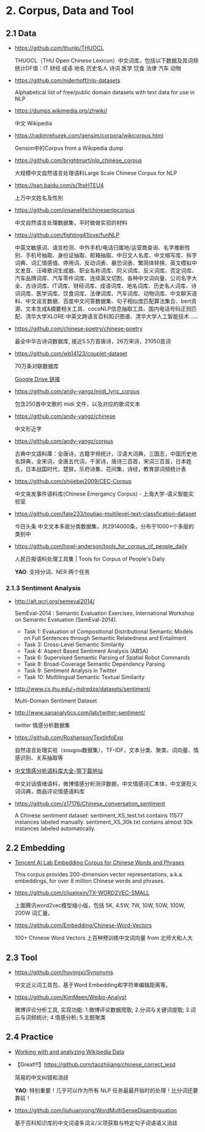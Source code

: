 # 2. Corpus, Data and Tool

## 2.1 Data

- <https://github.com/thunlp/THUOCL>

    THUOCL（THU Open Chinese Lexicon）中文词库，包括以下数据及其词频统计DF值：IT 财经 成语 地名 历史名人 诗词 医学 饮食 法律 汽车 动物

- <https://github.com/niderhoff/nlp-datasets>
  
    Alphabetical list of free/public domain datasets with text data for use in NLP

- <https://dumps.wikimedia.org/zhwiki/>

    中文 Wikipedia

- <https://radimrehurek.com/gensim/corpora/wikicorpus.html>

    Gensim中的Corpus from a Wikipedia dump

- <https://github.com/brightmart/nlp_chinese_corpus>
  
    大规模中文自然语言处理语料Large Scale Chinese Corpus for NLP

- <https://pan.baidu.com/s/1hsHTEU4>

    上万中文姓名及性别

- <https://github.com/insanelife/chinesenlpcorpus>
  
    中文自然语言处理数据集，平时做做实验的材料

- <https://github.com/fighting41love/funNLP>

    中英文敏感词、语言检测、中外手机/电话归属地/运营商查询、名字推断性别、手机号抽取、身份证抽取、邮箱抽取、中日文人名库、中文缩写库、拆字词典、词汇情感值、停用词、反动词表、暴恐词表、繁简体转换、英文模拟中文发音、汪峰歌词生成器、职业名称词库、同义词库、反义词库、否定词库、汽车品牌词库、汽车零件词库、连续英文切割、各种中文词向量、公司名字大全、古诗词库、IT词库、财经词库、成语词库、地名词库、历史名人词库、诗词词库、医学词库、饮食词库、法律词库、汽车词库、动物词库、中文聊天语料、中文谣言数据、百度中文问答数据集、句子相似度匹配算法集合、bert资源、文本生成&摘要相关工具、cocoNLP信息抽取工具、国内电话号码正则匹配、清华大学XLORE:中英文跨语言百科知识图谱、清华大学人工智能技术……

- <https://github.com/chinese-poetry/chinese-poetry>
  
    最全中华古诗词数据库, 接近5.5万首唐诗，26万宋诗，21050首词

- <https://github.com/wb14123/couplet-dataset>

    70万条对联数据库

    [Google Drive 链接](https://drive.google.com/file/d/13cJWWp_ST2Xqt76pEr5ZWa6LVJwGYC4-/view?usp=sharing)

- <https://github.com/andy-yangz/midi_lyric_corpus>

    包含250首中文歌的 midi 文件，以及对应的歌词文本

- <https://github.com/andy-yangz/chinese>

    中文形近字

- <https://github.com/andy-yangz/corpus>

    古典中文語料庫：全唐诗，古籍字频统计，汉语大词典，三国志，中国历史地名辞典，全宋词，全唐五代词，千家诗，唐诗三百首，宋词三百首，日本姓氏，日本战国时代，楚辞，乐府诗集，花间集，诗经，教育部词频统计表

- <https://github.com/shijiebei2009/CEC-Corpus>

    中文突发事件语料库(Chinese Emergency Corpus) - 上海大学-语义智能实验室

- <https://github.com/fate233/toutiao-multilevel-text-classfication-dataset>

    今日头条 中文文本多层分类数据集，共2914000条，分布于1000+个多层的类别中

- <https://github.com/howl-anderson/tools_for_corpus_of_people_daily>

    人民日报语料处理工具集 | Tools for Corpus of People's Daily

    **YAO**: 支持分词、NER 两个任务

### 2.1.3 Sentiment Analysis

- <http://alt.qcri.org/semeval2014/>

    SemEval-2014 : Semantic Evaluation Exercises, International Workshop on Semantic Evaluation (SemEval-2014).

    - Task 1: Evaluation of Compositional Distributional Semantic Models on Full Sentences through Semantic Relatedness and Entailment
    - Task 3: Cross-Level Semantic Similarity
    - Task 4: Aspect Based Sentiment Analysis (ABSA)
    - Task 6: Supervised Semantic Parsing of Spatial Robot Commands
    - Task 8: Broad-Coverage Semantic Dependency Parsing
    - Task 9: Sentiment Analysis in Twitter
    - Task 10: Multilingual Semantic Textual Similarity

- <http://www.cs.jhu.edu/~mdredze/datasets/sentiment/>

    Multi-Domain Sentiment Dataset

- <http://www.sananalytics.com/lab/twitter-sentiment/>

    twitter 情感分析数据集

- <https://github.com/Roshanson/TextInfoExp>

    自然语言处理实验（sougou数据集），TF-IDF，文本分类、聚类、词向量、情感识别、关系抽取等

- [中文情感分析语料库大全-带下载地址](https://mlln.cn/2018/10/11/%E4%B8%AD%E6%96%87%E6%83%85%E6%84%9F%E5%88%86%E6%9E%90%E8%AF%AD%E6%96%99%E5%BA%93%E5%A4%A7%E5%85%A8-%E5%B8%A6%E4%B8%8B%E8%BD%BD%E5%9C%B0%E5%9D%80/)

    中文对话情绪语料，微博情感分析测评数据，中文情感词汇本体，中文褒贬义词词典，商品评论情感语料库

- <https://github.com/z17176/Chinese_conversation_sentiment>

    A Chinese sentiment dataset: sentiment_XS_test.txt contains 11577 instances labeled manually. sentiment_XS_30k.txt contains almost 30k instances labeled automatically.


## 2.2 Embedding

- [Tencent AI Lab Embedding Corpus for Chinese Words and Phrases](https://ai.tencent.com/ailab/nlp/embedding.html)

    This corpus provides 200-dimension vector representations, a.k.a. embeddings, for over 8 million Chinese words and phrases.
  
- <https://github.com/cliuxinxin/TX-WORD2VEC-SMALL>

    上面腾讯word2vec模型缩小版，包括 5K, 4.5W, 7W, 10W, 50W, 100W, 200W 词汇量。

- <https://github.com/Embedding/Chinese-Word-Vectors>

    100+ Chinese Word Vectors 上百种预训练中文词向量 from 北师大和人大


## 2.3 Tool

- <https://github.com/huyingxi/Synonyms>

    中文近义词工具包，基于Word Embedding和字符串编辑距离等。

- <https://github.com/KimMeen/Weibo-Analyst>

    微博评论分析工具, 实现功能: 1.微博评论数据爬取; 2.分词与关键词提取; 3.词云与词频统计; 4.情感分析; 5.主题聚类


## 2.4 Practice

- [Working with and analyzing Wikipedia Data](https://github.com/WillKoehrsen/wikipedia-data-science)

- 【Great!!!】<https://github.com/taozhijiang/chinese_correct_wsd>

    简易的中文纠错和消歧

    **YAO**: 特别重要！几乎可以作为所有 NLP 任务最最开始时的处理！比分词还要靠前！

- <https://github.com/liuhuanyong/WordMultiSenseDisambiguation>

    基于百科知识库的中文词语多词义/义项获取与特定句子词语语义消歧

